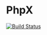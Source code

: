 # PhpX

[![Build Status](https://travis-ci.org/slepic/PhpX.svg?branch=master)](https://travis-ci.org/slepic/PhpX)
